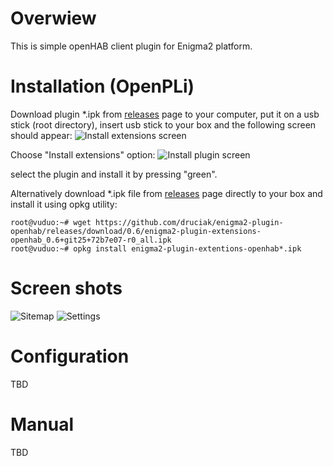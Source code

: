 # Overwiew
This is simple openHAB client plugin for Enigma2 platform.

# Installation (OpenPLi)
Download plugin *.ipk from [releases](https://github.com/druciak/enigma2-plugin-openhab/releases) page to your computer, put it on a usb stick (root directory), insert usb stick to your box and the following screen should appear:
![Install extensions screen](https://github.com/druciak/enigma2-plugin-openhab/wiki/install_001.jpg)

Choose "Install extensions" option:
![Install plugin screen](https://github.com/druciak/enigma2-plugin-openhab/wiki/install_002.jpg)

select the plugin and install it by pressing "green".

Alternatively download *.ipk file from [releases](https://github.com/druciak/enigma2-plugin-openhab/releases) page directly to your box and install it using opkg utility:
```
root@vuduo:~# wget https://github.com/druciak/enigma2-plugin-openhab/releases/download/0.6/enigma2-plugin-extensions-openhab_0.6+git25+72b7e07-r0_all.ipk
root@vuduo:~# opkg install enigma2-plugin-extentions-openhab*.ipk
```

# Screen shots
![Sitemap](https://github.com/druciak/enigma2-plugin-openhab/wiki/ss_001.jpg)
![Settings](https://github.com/druciak/enigma2-plugin-openhab/wiki/ss_002.jpg)

# Configuration
TBD

# Manual
TBD
